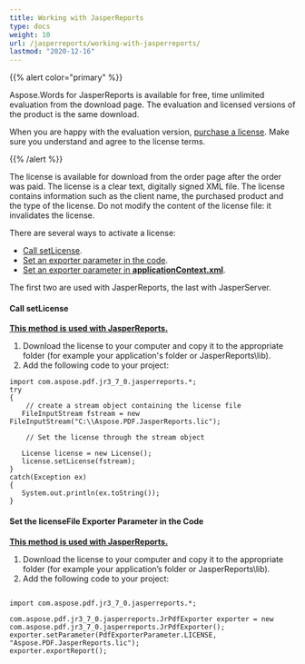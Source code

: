 ```yaml
---
title: Working with JasperReports
type: docs
weight: 10
url: /jasperreports/working-with-jasperreports/
lastmod: "2020-12-16"
---
```


{{% alert color="primary" %}}

Aspose.Words for JasperReports is available for free, time unlimited evaluation from the download page. The evaluation and licensed versions of the product is the same download.

When you are happy with the evaluation version, [purchase a license](http://www.aspose.com/purchase/default.aspx). Make sure you understand and agree to the license terms.

{{% /alert %}}


The license is available for download from the order page after the order was paid. The license is a clear text, digitally signed XML file. The license contains information such as the client name, the purchased product and the type of the license. Do not modify the content of the license file: it invalidates the license.

There are several ways to activate a license:

- [Call setLicense](/pdf/jasperreports/working-with-jasperreports/#call-setlicense).
- [Set an exporter parameter in the code](/pdf/jasperreports/working-with-jasperreports/#set-the-licensefile-exporter-parameter-in-the-code).
- [Set an exporter parameter in **applicationContext.xml**](/pdf/jasperreports/working-with-jasperserver/).

The first two are used with JasperReports, the last with JasperServer.
#### **Call setLicense**
<ins> **This method is used with JasperReports.**

1. Download the license to your computer and copy it to the appropriate folder (for example your application's folder or JasperReports\lib).
2. Add the following code to your project:

```
import com.aspose.pdf.jr3_7_0.jasperreports.*;
try
{ 
    // create a stream object containing the license file
   FileInputStream fstream = new FileInputStream("C:\\Aspose.PDF.JasperReports.lic");  

    // Set the license through the stream object
 
   License license = new License();
   license.setLicense(fstream);
}
catch(Exception ex)
{
   System.out.println(ex.toString());
}

```

#### **Set the licenseFile Exporter Parameter in the Code**

<ins> **This method is used with JasperReports.**

1. Download the license to your computer and copy it to the appropriate folder (for example your application’s folder or JasperReports\lib).
2. Add the following code to your project:

```

import com.aspose.pdf.jr3_7_0.jasperreports.*;

com.aspose.pdf.jr3_7_0.jasperreports.JrPdfExporter exporter = new com.aspose.pdf.jr3_7_0.jasperreports.JrPdfExporter();
exporter.setParameter(PdfExporterParameter.LICENSE, "Aspose.PDF.JasperReports.lic");
exporter.exportReport();

```

